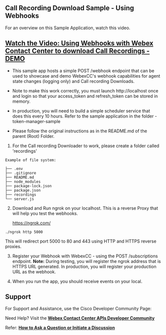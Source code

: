 ## Call Recording Download Sample - Using Webhooks

For an overview on this Sample Application, watch this video.

## [Watch the Video: Using Webhooks with Webex Contact Center to download Call Recordings - DEMO]()

- This sample app hosts a simple POST /webhook endpoint that can be used to showcase and demo WebexCC's webhook capabilities for agent state changes (logging only) and Call recording Downloads.

- Note to make this work correctly, you must launch http://localhost once and login so that your access_token and refresh_token can be stored in memory.

- In production, you will need to build a simple scheduler service that does this every 10 hours. Refer to the sample application in the folder - token-manager-sample

- Please follow the original instructions as in the README.md of the parent (Root) Folder.

1. For the Call recording Downloader to work, please create a folder called 'recordings'

`Example of file system:`

```
├── .env
├── .gitignore
├── README.md
├── node_modules
├── package-lock.json
├── package.json
├── recordings
└── server.js
```

2. Download and Run ngrok on your localhost. This is a reverse Proxy that will help you test the webhooks.

   https://ngrok.com/

`./ngrok http 5000`

This will redirect port 5000 to 80 and 443 using HTTP and HTTPS reverse proxies.

3. Register your Webhook with WebexCC - using the POST /subscriptions endpoint.
   **Note:** During testing, you will register the ngrok address that is HTTPS URL generated. In production, you will register your production URL as the webhook.

4. When you run the app, you should receive events on your local.

## Support

For Support and Assistance, use the Cisco Developer Community Page:

Need Help? Visit the **[Webex Contact Center APIs Developer Community](https://community.cisco.com/t5/contact-center/bd-p/j-disc-dev-contact-center)**

Refer: **[How to Ask a Question or Initiate a Discussion](https://community.cisco.com/t5/contact-center/webex-contact-center-apis-developer-community-and-support/m-p/4558270)**
